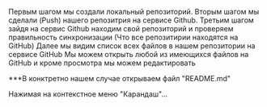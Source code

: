 Первым шагом мы создали локальный репозиторий.
Вторым шагом мы сделали (Push) нашего репозитрия на сервисе Github.
Третьим шагом зайдя на сервис Github находим свой репозиторий и проверяем правильность синхронизации (Что все репозитирии находятся на GitHub)
Далее мы видим список всех файлов в нашем репозитории на сервисе GitHub
Мы можем открыть любой из имеющихся файлов на GitHub и кроме просмотра мы можем редактировать 

***В конктретно нашем случае открываем файл "README.md"

Нажимая на контекстное меню "Карандаш"...
